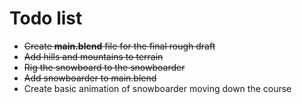# Todo list

+ ~~Create **main.blend** file for the final rough draft~~
+ ~~Add hills and mountains to terrain~~
+ ~~Rig the snowboard to the snowboarder~~
+ ~~Add snowboarder to main.blend~~
+ Create basic animation of snowboarder moving down the course
